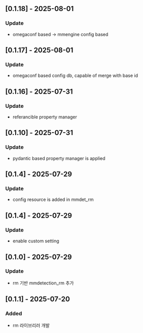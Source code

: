 ## [0.1.18] - 2025-08-01
### Update
- omegaconf based -> mmengine config based


## [0.1.17] - 2025-08-01
### Update
- omegaconf based config db, capable of merge with base id


## [0.1.16] - 2025-07-31
### Update
- referancible property manager

## [0.1.10] - 2025-07-31
### Update
- pydantic based property manager is applied


## [0.1.4] - 2025-07-29
### Update
- config resource is added in mmdet_rm

## [0.1.4] - 2025-07-29
### Update
- enable custom setting


## [0.1.0] - 2025-07-29
### Update
- rm 기반 mmdetection_rm 추가

## [0.1.1] - 2025-07-20
### Added
- rm 라이브리러 개발
